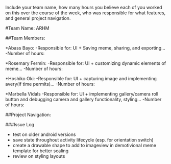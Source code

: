Include your team name, how many hours you believe each of
you worked on this over the course of the week, who was responsible for what features, 
and general project navigation.

#Team Name: ARHM

##Team Members:

*Abass Bayo:
  -Responsible for: UI + Saving meme, sharing, and exporting...
  -Number of hours: 

*Rosemary Fermin:
  -Responsible for: UI + customizing dynamic elements of meme...
  -Number of hours: 

*Hoshiko Oki:
  -Responsible for: UI + capturing image and implementing avery(if time permits)...
  -Number of hours: 

*Marbella Vidals
  -Responsible for: UI + implementing gallery/camera roll button and debugging camera and gallery functionality, styling...
  -Number of hours: 

##Project Navigation: 

###Issue Log
- test on older android versions
- save state throughout activity lifecycle (esp. for orientation switch)
- create a drawable shape to add to imageview in demotivional meme template for better scaling
- review on styling layouts 

